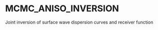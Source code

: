 MCMC_ANISO_INVERSION
====================

Joint inversion of surface wave dispersion curves and receiver function 

